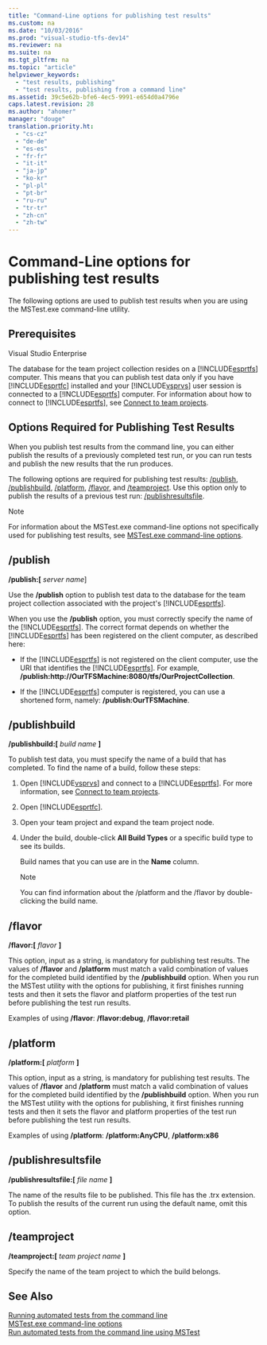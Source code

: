 ```yaml
---
title: "Command-Line options for publishing test results"
ms.custom: na
ms.date: "10/03/2016"
ms.prod: "visual-studio-tfs-dev14"
ms.reviewer: na
ms.suite: na
ms.tgt_pltfrm: na
ms.topic: "article"
helpviewer_keywords: 
  - "test results, publishing"
  - "test results, publishing from a command line"
ms.assetid: 39c5e62b-bfe6-4ec5-9991-e654d0a4796e
caps.latest.revision: 28
ms.author: "ahomer"
manager: "douge"
translation.priority.ht: 
  - "cs-cz"
  - "de-de"
  - "es-es"
  - "fr-fr"
  - "it-it"
  - "ja-jp"
  - "ko-kr"
  - "pl-pl"
  - "pt-br"
  - "ru-ru"
  - "tr-tr"
  - "zh-cn"
  - "zh-tw"
---
```

# Command-Line options for publishing test results
The following options are used to publish test results when you are using the MSTest.exe command-line utility.  
  
## Prerequisites  
 Visual Studio Enterprise  
  
 The database for the team project collection resides on a [!INCLUDE[esprtfs](../dv_TeamTestALM/includes/esprtfs_md.md)] computer. This means that you can publish test data only if you have [!INCLUDE[esprtfc](../dv_TeamTestALM/includes/esprtfc_md.md)] installed and your [!INCLUDE[vsprvs](../dv_TeamTestALM/includes/vsprvs_md.md)] user session is connected to a [!INCLUDE[esprtfs](../dv_TeamTestALM/includes/esprtfs_md.md)] computer. For information about how to connect to [!INCLUDE[esprtfs](../dv_TeamTestALM/includes/esprtfs_md.md)], see [Connect to team projects](../Topic/Connect%20to%20team%20projects%20in%20Team%20Foundation%20Server.md).  
  
## Options Required for Publishing Test Results  
 When you publish test results from the command line, you can either publish the results of a previously completed test run, or you can run tests and publish the new results that the run produces.  
  
 The following options are required for publishing test results: [/publish](#publish), [/publishbuild](#publishbuild), [/platform](#platform), [/flavor](#flavor), and [/teamproject](#teamproject). Use this option only to publish the results of a previous test run: [/publishresultsfile](#publishresultsfile).  
  
> [!NOTE]
>  For information about the MSTest.exe command-line options not specifically used for publishing test results, see [MSTest.exe command-line options](../dv_TeamTestALM/mstest.exe-command-line-options.md).  
  
##  <a name="publish"></a> /publish  
 **/publish:[** *server name*]  
  
 Use the **/publish** option to publish test data to the database for the team project collection associated with the project's [!INCLUDE[esprtfs](../dv_TeamTestALM/includes/esprtfs_md.md)].  
  
 When you use the **/publish** option, you must correctly specify the name of the [!INCLUDE[esprtfs](../dv_TeamTestALM/includes/esprtfs_md.md)]. The correct format depends on whether the [!INCLUDE[esprtfs](../dv_TeamTestALM/includes/esprtfs_md.md)] has been registered on the client computer, as described here:  
  
-   If the [!INCLUDE[esprtfs](../dv_TeamTestALM/includes/esprtfs_md.md)] is not registered on the client computer, use the URI that identifies the [!INCLUDE[esprtfs](../dv_TeamTestALM/includes/esprtfs_md.md)]. For example, **/publish:http://OurTFSMachine:8080/tfs/OurProjectCollection**.  
  
-   If the [!INCLUDE[esprtfs](../dv_TeamTestALM/includes/esprtfs_md.md)] computer is registered, you can use a shortened form, namely: **/publish:OurTFSMachine**.  
  
##  <a name="publishbuild"></a> /publishbuild  
 **/publishbuild:[** *build name* **]**  
  
 To publish test data, you must specify the name of a build that has completed. To find the name of a build, follow these steps:  
  
1.  Open [!INCLUDE[vsprvs](../dv_TeamTestALM/includes/vsprvs_md.md)] and connect to a [!INCLUDE[esprtfs](../dv_TeamTestALM/includes/esprtfs_md.md)]. For more information, see [Connect to team projects](../Topic/Connect%20to%20team%20projects%20in%20Team%20Foundation%20Server.md).  
  
2.  Open [!INCLUDE[esprtfc](../dv_TeamTestALM/includes/esprtfc_md.md)].  
  
3.  Open your team project and expand the team project node.  
  
4.  Under the build, double-click **All Build Types** or a specific build type to see its builds.  
  
     Build names that you can use are in the **Name** column.  
  
    > [!NOTE]
    >  You can find information about the /platform and the /flavor by double-clicking the build name.  
  
##  <a name="flavor"></a> /flavor  
 **/flavor:[** *flavor* **]**  
  
 This option, input as a string, is mandatory for publishing test results. The values of **/flavor** and **/platform** must match a valid combination of values for the completed build identified by the **/publishbuild** option. When you run the MSTest utility with the options for publishing, it first finishes running tests and then it sets the flavor and platform properties of the test run before publishing the test run results.  
  
 Examples of using **/flavor**: **/flavor:debug**, **/flavor:retail**  
  
##  <a name="platform"></a> /platform  
 **/platform:[** *platform* **]**  
  
 This option, input as a string, is mandatory for publishing test results. The values of **/flavor** and **/platform** must match a valid combination of values for the completed build identified by the **/publishbuild** option. When you run the MSTest utility with the options for publishing, it first finishes running tests and then it sets the flavor and platform properties of the test run before publishing the test run results.  
  
 Examples of using **/platform**: **/platform:AnyCPU**, **/platform:x86**  
  
##  <a name="publishresultsfile"></a> /publishresultsfile  
 **/publishresultsfile:[** *file name* **]**  
  
 The name of the results file to be published. This file has the .trx extension. To publish the results of the current run using the default name, omit this option.  
  
##  <a name="teamproject"></a> /teamproject  
 **/teamproject:[** *team project name* **]**  
  
 Specify the name of the team project to which the build belongs.  
  
## See Also  
 [Running automated tests from the command line](../dv_TeamTestALM/running-automated-tests-from-the-command-line.md)   
 [MSTest.exe command-line options](../dv_TeamTestALM/mstest.exe-command-line-options.md)   
 [Run automated tests from the command line using MSTest](../dv_TeamTestALM/run-automated-tests-from-the-command-line-using-mstest.md)